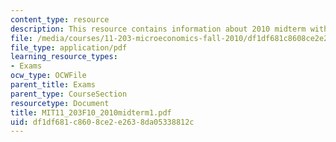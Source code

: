 ```yaml
---
content_type: resource
description: This resource contains information about 2010 midterm with answers.
file: /media/courses/11-203-microeconomics-fall-2010/df1df681c8608ce2e2638da05338812c_MIT11_203F10_2010midterm1.pdf
file_type: application/pdf
learning_resource_types:
- Exams
ocw_type: OCWFile
parent_title: Exams
parent_type: CourseSection
resourcetype: Document
title: MIT11_203F10_2010midterm1.pdf
uid: df1df681-c860-8ce2-e263-8da05338812c
---
```

